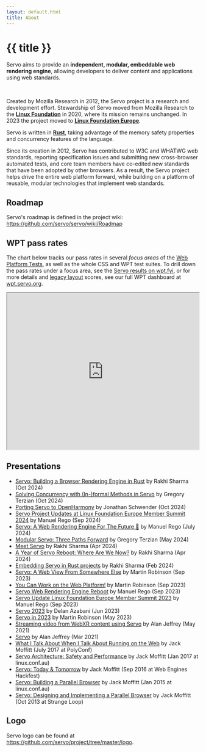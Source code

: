 ```yaml
---
layout: default.html
title: About
---
```


<div class="inner-container subpage-content">

<h1>{{ title }}</h1>
  <p class="subtitle">
    Servo aims to provide an <strong>independent, modular, embeddable web rendering engine</strong>, allowing developers to deliver content and applications using web standards.
  </p>
<br>

Created by Mozilla Research in 2012, the Servo project is a research and development effort. Stewardship of Servo moved from Mozilla Research to the [**Linux Foundation**](https://www.linuxfoundation.org/) in 2020, where its mission remains unchanged. In 2023 the project moved to [**Linux Foundation Europe**](https://linuxfoundation.eu/).

Servo is written in [**Rust**](https://www.rust-lang.org/), taking advantage of the memory safety properties and concurrency features of the language.

Since its creation in 2012, Servo has contributed to W3C and WHATWG web standards, reporting specification issues and submitting new cross-browser automated tests, and core team members have co-edited new standards that have been adopted by other browsers. As a result, the Servo project helps drive the entire web platform forward, while building on a platform of reusable, modular technologies that implement web standards.

## Roadmap

Servo's roadmap is defined in the project wiki: <https://github.com/servo/servo/wiki/Roadmap>

## WPT pass rates

The chart below tracks our pass rates in several *focus areas* of the [Web Platform Tests](http://web-platform-tests.org/), as well as the whole CSS and WPT test suites. To drill down the pass rates under a focus area, see the [Servo results on wpt.fyi](https://wpt.fyi/runs?label=master&product=servo), or for more details and [legacy layout](/blog/2023/04/13/layout-2013-vs-2020/) scores, see our full WPT dashboard at [wpt.servo.org](https://wpt.servo.org).

<iframe src="https://wpt.servo.org/?embed" scrolling="no" style="width: 100%; height: 411px;"></iframe>

## Presentations

* [Servo: Building a Browser Rendering Engine in Rust](https://www.youtube.com/live/LPCg0NcQICQ?t=1089s) by Rakhi Sharma (Oct 2024)
* [Solving Concurrency with (In-)formal Methods in Servo](https://www.youtube.com/watch?v=1c9sHaEXQak) by Gregory Terzian (Oct 2024)
* [Porting Servo to OpenHarmony](https://www.youtube.com/watch?v=gpz088cxDcI) by Jonathan Schwender (Oct 2024)
* [Servo Project Updates at Linux Foundation Europe Member Summit 2024](https://www.youtube.com/watch?v=NHa4LPpWRh8&t=1351s) by Manuel Rego (Sep 2024)
* [Servo: A Web Rendering Engine For The Future 🔮](https://www.youtube.com/watch?v=SamA5Oz-G5w) by Manuel Rego (July 2024)
* [Modular Servo: Three Paths Forward](https://www.youtube.com/watch?v=EA_1jxzR85M) by Gregory Terzian (May 2024)
* [Meet Servo](https://servo.org/slides/2024-04-16-seattle-rust-user-group/) by Rakhi Sharma (Apr 2024)
* [A Year of Servo Reboot: Where Are We Now?](https://youtu.be/RdtlD_7JAs8) by Rakhi Sharma (Apr 2024)
* [Embedding Servo in Rust projects](https://fosdem.org/2024/schedule/event/fosdem-2024-2321-embedding-servo-in-rust-projects/) by Rakhi Sharma (Feb 2024)
* [Servo: A Web View From Somewhere Else](https://www.youtube.com/watch?v=lx70W83Bxtc) by Martin Robinson (Sep 2023)
* [You Can Work on the Web Platform!](https://youtu.be/RugzThWcjn4) by Martin Robinson (Sep 2023)
* [Servo Web Rendering Engine Reboot](https://youtu.be/9lkIX5ryZZ4) by Manuel Rego (Sep 2023)
* [Servo Update Linux Foundation Europe Member Summit 2023](https://youtu.be/J4qedc-0pjs?si=_LKCgZrrUTpM4mn7&t=2356) by Manuel Rego (Sep 2023)
* [Servo 2023](https://www.youtube.com/watch?v=pfk8s5OD99A) by Delan Azabani (Jun 2023)
* [Servo in 2023](https://www.youtube.com/watch?v=IdHvHoAO5oo) by Martin Robinson (May 2023)
* [Streaming video from WebXR content using Servo](https://www.youtube.com/watch?v=rAWeW6Q5Cuw) by Alan Jeffrey (May 2021)
* [Servo](https://www.youtube.com/watch?v=epEQ-9VAY_4) by Alan Jeffrey (Mar 2021)
* [What I Talk About When I Talk About Running on the Web](https://www.youtube.com/watch?v=M6uUB-gawRs) by Jack Moffitt (July 2017 at PolyConf)
* [Servo Architecture: Safety and Performance](https://www.youtube.com/watch?v=an5abNFba4Q) by Jack Moffitt (Jan 2017 at linux.conf.au)
* [Servo: Today & Tomorrow](https://www.youtube.com/watch?v=UGl9VVIOo3E) by Jack Moffitt (Sep 2016 at Web Engines Hackfest)
* [Servo: Building a Parallel Browser](https://www.youtube.com/watch?v=7q9vIMXSTzc) by Jack Moffitt (Jan 2015 at linux.conf.au)
* [Servo: Designing and Implementing a Parallel Browser](https://www.youtube.com/watch?v=67QP8t-89VM) by Jack Moffitt (Oct 2013 at Strange Loop)

## Logo

Servo logo can be found at <https://github.com/servo/project/tree/master/logo>.

</div>